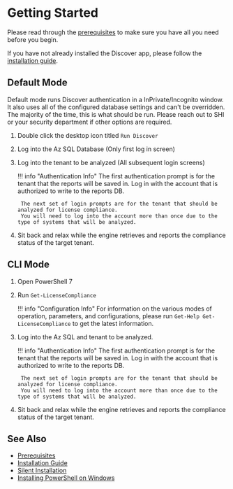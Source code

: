 # Getting Started

Please read through the [prerequisites](Deployment/0-Prerequisites.md) to make sure you have all you need before you begin.

If you have not already installed the Discover app, please follow the [installation guide](Deployment/Standard-Install.md).

## Default Mode

Default mode runs Discover authentication in a InPrivate/Incognito window.
It also uses all of the configured database settings and can't be overridden.
The majority of the time, this is what should be run. Please reach out to SHI or your security department if other options are required.

1. Double click the desktop icon titled `Run Discover`

2. Log into the Az SQL Database (Only first log in screen)

3. Log into the tenant to be analyzed (All subsequent login screens)

    !!! info "Authentication Info"
        The first authentication prompt is for the tenant that the reports will be saved in.
        Log in with the account that is authorized to write to the reports DB.

        The next set of login prompts are for the tenant that should be analyzed for license compliance.
        You will need to log into the account more than once due to the type of systems that will be analyzed.

4. Sit back and relax while the engine retrieves and reports the compliance status of the target tenant.

## CLI Mode

1. Open PowerShell 7

2. Run `Get-LicenseCompliance`

    !!! info "Configuration Info"
        For information on the various modes of operation, parameters, and configurations, please run `Get-Help Get-LicenseCompliance` to get the latest information.

3. Log into the Az SQL and tenant to be analyzed.

    !!! info "Authentication Info"
        The first authentication prompt is for the tenant that the reports will be saved in.
        Log in with the account that is authorized to write to the reports DB.

        The next set of login prompts are for the tenant that should be analyzed for license compliance.
        You will need to log into the account more than once due to the type of systems that will be analyzed.

4. Sit back and relax while the engine retrieves and reports the compliance status of the target tenant.

## See Also

- [Prerequisites](Deployment/0-Prerequisites.md)
- [Installation Guide](Deployment/Standard-Install.md)
- [Silent Installation](Deployment/Silent-Installation.md)
- [Installing PowerShell on Windows](https://learn.microsoft.com/en-us/powershell/scripting/install/installing-powershell-on-windows)
